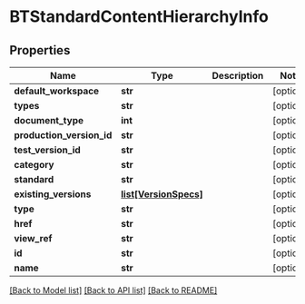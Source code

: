 # BTStandardContentHierarchyInfo

## Properties
Name | Type | Description | Notes
------------ | ------------- | ------------- | -------------
**default_workspace** | **str** |  | [optional] 
**types** | **str** |  | [optional] 
**document_type** | **int** |  | [optional] 
**production_version_id** | **str** |  | [optional] 
**test_version_id** | **str** |  | [optional] 
**category** | **str** |  | [optional] 
**standard** | **str** |  | [optional] 
**existing_versions** | [**list[VersionSpecs]**](VersionSpecs.md) |  | [optional] 
**type** | **str** |  | [optional] 
**href** | **str** |  | [optional] 
**view_ref** | **str** |  | [optional] 
**id** | **str** |  | [optional] 
**name** | **str** |  | [optional] 

[[Back to Model list]](../README.md#documentation-for-models) [[Back to API list]](../README.md#documentation-for-api-endpoints) [[Back to README]](../README.md)


